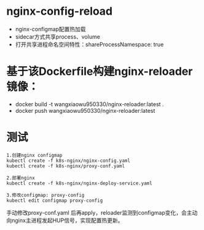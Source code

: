 # nginx-config-reload  
- nginx-configmap配置热加载
- sidecar方式共享process、volume
- 打开共享进程命名空间特性：shareProcessNamespace: true

# 基于该Dockerfile构建nginx-reloader镜像：
- docker build -t wangxiaowu950330/nginx-reloader:latest .
- docker push wangxiaowu950330/nginx-reloader:latest

# 测试  
``` 
1.创建nginx configmap  
kubectl create -f k8s-nginx/nginx-config.yaml
kubectl create -f k8s-nginx/proxy-conf.yaml

2.部署nginx
kubectl create -f k8s-nginx/nginx-deploy-service.yaml

3.修改configmap: proxy-config
kubectl edit configmap proxy-config
```

手动修改proxy-conf.yaml 后再apply，reloader监测到configmap变化，会主动向nginx主进程发起HUP信号，实现配置热更新。
